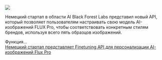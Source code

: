 <!--2025-01-18 13:49:29-->
<div class="yb">
  <div class="rss smaller1 habr"><img src="https://habrastorage.org/getpro/habr/upload_files/e3a/af3/729/e3aaf3729b7abe39ed6b1b639a250e8b.jpg" /><p>Немецкий стартап в области AI Black Forest Labs представил новый API, который позволяет пользователям настраивать свою модель AI-изображений FLUX Pro, чтобы соответствовать конкретным стилям брендов, используя всего пять образцов изображений.</p><p>Функция... <br><a class="light" href="https://habr.com/ru/companies/bothub/news/874614/?utm_source=habrahabr&utm_medium=rss&utm_campaign=874614">Немецкий стартап представляет Finetuning API для персонализации AI-изображений Flux Pro</a></div>
</div>
